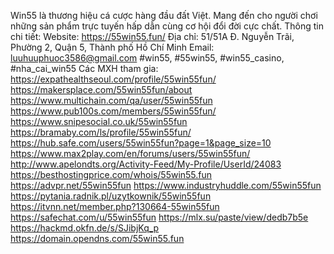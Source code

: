 Win55 là thương hiệu cá cược hàng đầu đất Việt. Mang đến cho người chơi những sản phẩm trực tuyến hấp dẫn cùng cơ hội đổi đời cực chất.
Thông tin chi tiết:
Website: https://55win55.fun/
Địa chỉ:  51/51A Đ. Nguyễn Trãi, Phường 2, Quận 5, Thành phố Hồ Chí Minh
Email: luuhuuphuoc3586@gmail.com
#win55, #55win55, #win55_casino, #nha_cai_win55
Các MXH tham gia: 
https://expathealthseoul.com/profile/55win55fun/ 
https://makersplace.com/55win55fun/about 
https://www.multichain.com/qa/user/55win55fun 
https://www.pub100s.com/members/55win55fun/ 
https://www.snipesocial.co.uk/55win55fun 
https://bramaby.com/ls/profile/55win55fun/ 
https://hub.safe.com/users/55win55fun?page=1&page_size=10 
https://www.max2play.com/en/forums/users/55win55fun/ 
http://www.apelondts.org/Activity-Feed/My-Profile/UserId/24083 
https://besthostingprice.com/whois/55win55.fun 
https://advpr.net/55win55fun 
https://www.industryhuddle.com/55win55fun 
https://pytania.radnik.pl/uzytkownik/55win55fun 
https://itvnn.net/member.php?130664-55win55fun 
https://safechat.com/u/55win55fun 
https://mlx.su/paste/view/dedb7b5e 
https://hackmd.okfn.de/s/SJibjKq_p 
https://domain.opendns.com/55win55.fun 

